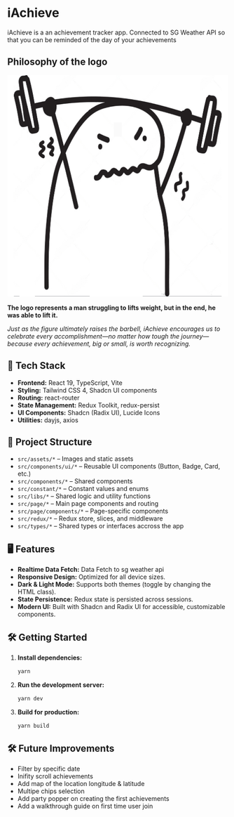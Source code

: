 # iAchieve

iAchieve is a an achievement tracker app. Connected to SG Weather API so that you can be reminded of the day of your achievements

## Philosophy of the logo
![hello](./public/iAchieve.png)

**The logo represents a man struggling to lifts weight, but in the end, he was able to lift it.**

*Just as the figure ultimately raises the barbell, iAchieve encourages us to celebrate every accomplishment—no matter how tough the journey—because every achievement, big or small, is worth recognizing.*

## 🚀 Tech Stack
- **Frontend:** React 19, TypeScript, Vite
- **Styling:** Tailwind CSS 4, Shadcn UI components
- **Routing:** react-router
- **State Management:** Redux Toolkit, redux-persist
- **UI Components:** Shadcn (Radix UI), Lucide Icons
- **Utilities:** dayjs, axios

## 📁 Project Structure
- `src/assets/*` – Images and static assets
- `src/components/ui/*` – Reusable UI components (Button, Badge, Card, etc.)
- `src/components/*` – Shared components
- `src/constant/*` – Constant values and enums
- `src/libs/*` – Shared logic and utility functions
- `src/page/*` – Main page components and routing
- `src/page/components/*` – Page-specific components
- `src/redux/*` – Redux store, slices, and middleware
- `src/types/*` – Shared types or interfaces accross the app

## 🖥️ Features
- **Realtime Data Fetch:** Data Fetch to sg weather api
- **Responsive Design:** Optimized for all device sizes.
- **Dark & Light Mode:** Supports both themes (toggle by changing the HTML class).
- **State Persistence:** Redux state is persisted across sessions.
- **Modern UI:** Built with Shadcn and Radix UI for accessible, customizable components.

## 🛠️ Getting Started
1. **Install dependencies:**
   ```bash
   yarn
   ```
2. **Run the development server:**
   ```bash
   yarn dev
   ```
3. **Build for production:**
   ```bash
   yarn build
   ```

## 🛠️ Future Improvements
* Filter by specific date
* Inifity scroll achievements
* Add map of the location longitude & latitude
* Multipe chips selection
* Add party popper on creating the first achievements
* Add a walkthrough guide on first time user join
